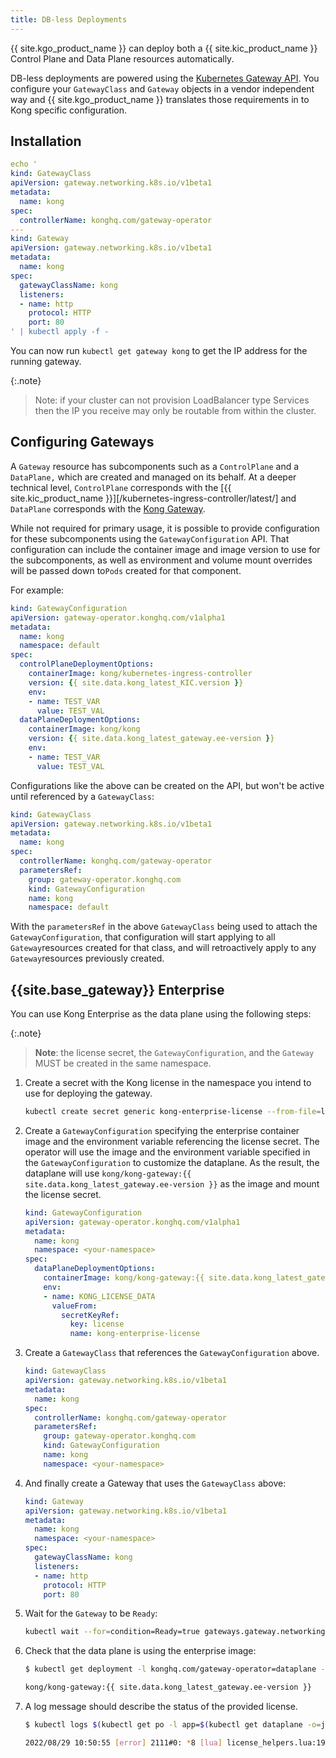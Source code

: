```yaml
---
title: DB-less Deployments
---
```


{{ site.kgo_product_name }} can deploy both a {{ site.kic_product_name }} Control Plane and Data Plane resources automatically.

DB-less deployments are powered using the [Kubernetes Gateway API](https://github.com/kubernetes-sigs/gateway-api). You configure your `GatewayClass` and `Gateway` objects in a vendor independent way and {{ site.kgo_product_name }} translates those requirements in to Kong specific configuration.

## Installation

```yaml
echo '
kind: GatewayClass
apiVersion: gateway.networking.k8s.io/v1beta1
metadata:
  name: kong
spec:
  controllerName: konghq.com/gateway-operator
---
kind: Gateway
apiVersion: gateway.networking.k8s.io/v1beta1
metadata:
  name: kong
spec:
  gatewayClassName: kong
  listeners:
  - name: http
    protocol: HTTP
    port: 80
' | kubectl apply -f -
```

You can now run `kubectl get gateway kong` to get the IP address for the running gateway.

{:.note}
> Note: if your cluster can not provision LoadBalancer type Services then the IP you receive may only be routable from within the cluster.

## Configuring Gateways

A `Gateway` resource has subcomponents such as a `ControlPlane` and a `DataPlane,` which are created and managed on its behalf.
At a deeper technical level, `ControlPlane` corresponds with the [{{ site.kic_product_name }}][/kubernetes-ingress-controller/latest/] and `DataPlane` corresponds with the [Kong Gateway](/gateway/latest/).

While not required for primary usage, it is possible to provide configuration for these subcomponents using the `GatewayConfiguration` API.
That configuration can include the container image and image version to use for the subcomponents, as well as environment and volume mount overrides will be passed down to`Pods` created for that component.

For example:

```yaml
kind: GatewayConfiguration
apiVersion: gateway-operator.konghq.com/v1alpha1
metadata:
  name: kong
  namespace: default
spec:
  controlPlaneDeploymentOptions:
    containerImage: kong/kubernetes-ingress-controller
    version: {{ site.data.kong_latest_KIC.version }}
    env:
    - name: TEST_VAR
      value: TEST_VAL
  dataPlaneDeploymentOptions:
    containerImage: kong/kong
    version: {{ site.data.kong_latest_gateway.ee-version }}
    env:
    - name: TEST_VAR
      value: TEST_VAL
```

Configurations like the above can be created on the API, but won't be active until referenced by a `GatewayClass`:

```yaml
kind: GatewayClass
apiVersion: gateway.networking.k8s.io/v1beta1
metadata:
  name: kong
spec:
  controllerName: konghq.com/gateway-operator
  parametersRef:
    group: gateway-operator.konghq.com
    kind: GatewayConfiguration
    name: kong
    namespace: default
```

With the `parametersRef` in the above `GatewayClass` being used to attach the `GatewayConfiguration`, that configuration will start applying to all `Gateway`resources created for that class, and will retroactively apply to any `Gateway`resources previously created.

## {{site.base_gateway}} Enterprise

You can use Kong Enterprise as the data plane using the following steps:

{:.note}
> **Note**: the license secret, the `GatewayConfiguration`, and the `Gateway` MUST be created in the same namespace.

1. Create a secret with the Kong license in the namespace you intend to use for deploying the gateway.

    ```bash
    kubectl create secret generic kong-enterprise-license --from-file=license=<license-file> -n <your-namespace>
    ```

2. Create a `GatewayConfiguration` specifying the enterprise container image and the environment variable referencing the license secret.
  The operator will use the image and the environment variable specified in the `GatewayConfiguration` to customize the dataplane.
  As the result, the dataplane will use `kong/kong-gateway:{{ site.data.kong_latest_gateway.ee-version }}` as the image and mount the license secret.

    ```yaml
    kind: GatewayConfiguration
    apiVersion: gateway-operator.konghq.com/v1alpha1
    metadata:
      name: kong
      namespace: <your-namespace>
    spec:
      dataPlaneDeploymentOptions:
        containerImage: kong/kong-gateway:{{ site.data.kong_latest_gateway.ee-version }}
        env:
        - name: KONG_LICENSE_DATA
          valueFrom:
            secretKeyRef:
              key: license
              name: kong-enterprise-license
    ```

3. Create a `GatewayClass` that references the `GatewayConfiguration` above.

    ```yaml
    kind: GatewayClass
    apiVersion: gateway.networking.k8s.io/v1beta1
    metadata:
      name: kong
    spec:
      controllerName: konghq.com/gateway-operator
      parametersRef:
        group: gateway-operator.konghq.com
        kind: GatewayConfiguration
        name: kong
        namespace: <your-namespace>
    ```

4. And finally create a Gateway that uses the `GatewayClass` above:

    ```yaml
    kind: Gateway
    apiVersion: gateway.networking.k8s.io/v1beta1
    metadata:
      name: kong
      namespace: <your-namespace>
    spec:
      gatewayClassName: kong
      listeners:
      - name: http
        protocol: HTTP
        port: 80
    ```

5. Wait for the `Gateway` to be `Ready`:

    ```bash
    kubectl wait --for=condition=Ready=true gateways.gateway.networking.k8s.io/kong
    ```

6. Check that the data plane is using the enterprise image:

    ```bash
    $ kubectl get deployment -l konghq.com/gateway-operator=dataplane -o jsonpath='{.items[0].spec.template.spec.containers[0].image}'

    kong/kong-gateway:{{ site.data.kong_latest_gateway.ee-version }}
    ```

7. A log message should describe the status of the provided license.

    ```bash
    $ kubectl logs $(kubectl get po -l app=$(kubectl get dataplane -o=jsonpath='{.items[0].metadata.name}') -o=jsonpath="{.items[0].metadata.name}") | grep license_helpers.lua

    2022/08/29 10:50:55 [error] 2111#0: *8 [lua] license_helpers.lua:194: log_license_state(): The Kong Enterprise license will expire on 2022-09-20. Please contact <support@konghq.com> to renew your license., context: ngx.timer
    ```